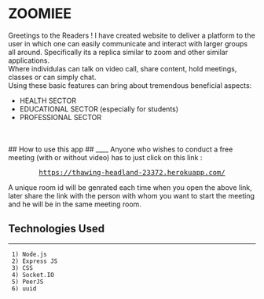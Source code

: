 # ZOOMIEE #
Greetings to the Readers !
I have created website to deliver a platform to the user in which one can easily communicate and interact with larger groups all around. Specifically its a replica similar to zoom
and other similar applications. <br/>
Where individulas can talk on video call, share content, hold meetings, classes or can simply chat. <br/>
Using these basic features can bring about tremendous beneficial aspects: <br/>
* HEALTH SECTOR <br/> 
* EDUCATIONAL SECTOR (especially for students) <br/>
* PROFESSIONAL SECTOR
<br/>
<br/>
## How to use this app ## 
____
Anyone who wishes to conduct a free meeting (with or without video) has to just click on this link : <br/>
<div align="center">
<pre>
<a href="https://thawing-headland-23372.herokuapp.com/">https://thawing-headland-23372.herokuapp.com/</a>
</pre>
</div>
A unique room id will be genrated each time when you open the above link, later share the link with the person with whom you want to start the meeting and he will be in the same meeting room. 

## Technologies Used ##
___
```
 1) Node.js
 2) Express JS
 3) CSS
 4) Socket.IO
 5) PeerJS
 6) uuid
```


